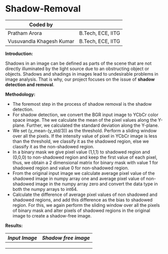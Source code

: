# Shadow-Removal
| **Coded by** |  |
| --- | --- |
| Pratham Arora | B.Tech, ECE, IITG |
| Vusuvandla Khagesh Kumar | B.Tech, ECE, IITG |

 **Introduction:** 

Shadows in an image can be defined as parts of the scene that are not directly illuminated by the light source due to an obstructing object or objects. Shadows and shadings in images lead to undesirable problems in image analysis. That is why, our project focuses on the issue of **shadow detection and removal**.

 **Methodology:** 

- The foremost step in the process of shadow removal is the shadow detection.
- For shadow detection, we convert the BGR input image to YCbCr color space image. The we calculate the mean of the pixel values along the Y-plane. Further, we calculated the standard deviation along the Y-plane.
- We set (y\_mean-(y\_std/3)) as the threshold. Perform a sliding window over all the pixels. If the intensity value of pixel in YCbCr image is less than the threshold, we classify it as the shadowed region, else we classify it as the non-shadowed region.
- In a binary mask we give pixel value (1,1,1) to shadowed region and (0,0,0) to non-shadowed region and keep the first value of each pixel, thus, we obtain a 2 dimensional matrix for binary mask with value 1 for shadowed region and value 0 for non-shadowed region.
- From the original input image we calculate average pixel value of the shadowed image in numpy array one and average pixel value of non-shadowed image in the numpy array zero and convert the data type in both the numpy arrays to int64.
- Calculate the difference of average pixel values of non shadowed and shadowed regions, and add this difference as the bias to shadowed region. For this, we again perform the sliding window over all the pixels of binary mask and alter pixels of shadowed regions in the original image to create a shadow-free image.

**Results:**

| _Input Image_ | _Shadow free image_ |
| --- | --- |
| | |
| | |
| | |
